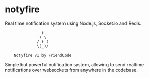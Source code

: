 notyfire
========

Real time notification system using Node.js, Socket.io and Redis.




                    )
                   ) \
                  / ) (
                  \(_)/

        Notyfire v1 by FriendCode


Simple but powerful notification system, allowing to send realtime notifications over websockets from anywhere in the codebase.
